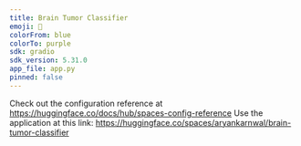 ```yaml
---
title: Brain Tumor Classifier
emoji: 🐠
colorFrom: blue
colorTo: purple
sdk: gradio
sdk_version: 5.31.0
app_file: app.py
pinned: false
---
```


Check out the configuration reference at https://huggingface.co/docs/hub/spaces-config-reference
Use the application at this link: https://huggingface.co/spaces/aryankarnwal/brain-tumor-classifier 
